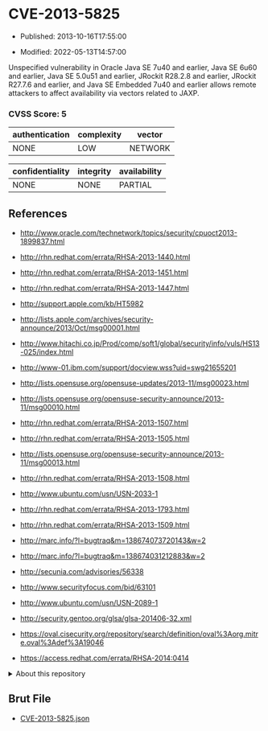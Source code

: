# CVE-2013-5825

- Published: 2013-10-16T17:55:00

- Modified: 2022-05-13T14:57:00

Unspecified vulnerability in Oracle Java SE 7u40 and earlier, Java SE 6u60 and earlier, Java SE 5.0u51 and earlier, JRockit R28.2.8 and earlier, JRockit R27.7.6 and earlier, and Java SE Embedded 7u40 and earlier allows remote attackers to affect availability via vectors related to JAXP.

### CVSS Score: **5**

| authentication | complexity | vector |
| --- | --- | --- |
| NONE | LOW | NETWORK |

| confidentiality | integrity | availability |
| --- | --- | --- |
| NONE | NONE | PARTIAL |

## References

* http://www.oracle.com/technetwork/topics/security/cpuoct2013-1899837.html

* http://rhn.redhat.com/errata/RHSA-2013-1440.html

* http://rhn.redhat.com/errata/RHSA-2013-1451.html

* http://rhn.redhat.com/errata/RHSA-2013-1447.html

* http://support.apple.com/kb/HT5982

* http://lists.apple.com/archives/security-announce/2013/Oct/msg00001.html

* http://www.hitachi.co.jp/Prod/comp/soft1/global/security/info/vuls/HS13-025/index.html

* http://www-01.ibm.com/support/docview.wss?uid=swg21655201

* http://lists.opensuse.org/opensuse-updates/2013-11/msg00023.html

* http://lists.opensuse.org/opensuse-security-announce/2013-11/msg00010.html

* http://rhn.redhat.com/errata/RHSA-2013-1507.html

* http://rhn.redhat.com/errata/RHSA-2013-1505.html

* http://lists.opensuse.org/opensuse-security-announce/2013-11/msg00013.html

* http://rhn.redhat.com/errata/RHSA-2013-1508.html

* http://www.ubuntu.com/usn/USN-2033-1

* http://rhn.redhat.com/errata/RHSA-2013-1793.html

* http://rhn.redhat.com/errata/RHSA-2013-1509.html

* http://marc.info/?l=bugtraq&m=138674073720143&w=2

* http://marc.info/?l=bugtraq&m=138674031212883&w=2

* http://secunia.com/advisories/56338

* http://www.securityfocus.com/bid/63101

* http://www.ubuntu.com/usn/USN-2089-1

* http://security.gentoo.org/glsa/glsa-201406-32.xml

* https://oval.cisecurity.org/repository/search/definition/oval%3Aorg.mitre.oval%3Adef%3A19046

* https://access.redhat.com/errata/RHSA-2014:0414

<details>
<summary>About this repository</summary> 

  This repository is part of the project [Live Hack CVE](https://github.com/Live-Hack-CVE). Main website can be found [www.live-hack.org](https://www.live-hack.org) 
  
  Made by [Sn0wAlice](https://github.com/Sn0wAlice) for the people that care about security and need to have a feed of the latest CVEs. Hope you enjoy it, don't forget to star the repo and follow me on [Twitter](https://twitter.com/Sn0wAlice) and [Github](https://github.com/Sn0wAlice). And that is my [personnal website](https://www.alice-snow.me/)

  - [Home Page](https://github.com/Live-Hack-CVE)
  - [Framework](https://github.com/Live-Hack-CVE/cve-framework)
  - [CVE database](https://github.com/Live-Hack-CVE/full_database)
  - [Changelog](https://github.com/Live-Hack-CVE/Changelog)
</details>

## Brut File

* [CVE-2013-5825.json](https://raw.githubusercontent.com/Live-Hack-CVE/full_database/main/cves/2013/CVE-2013-5825.json)

